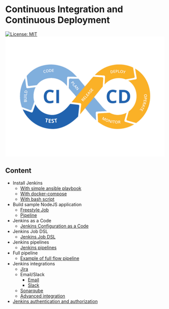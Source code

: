# Continuous Integration and Continuous Deployment
[![License: MIT](https://img.shields.io/badge/License-MIT-yellow.svg)](https://opensource.org/licenses/MIT)
![alt text](/images/ci-cd.jpg "")
## Content
* Install Jenkins
  * [With simple ansible playbook](jenkins-ansible/README.md)
  * [With docker-compose](jenkins-docker-compose/README.md)
  * [With bash script](/jenkins-bash-script)
* Build sample NodeJS application
  * [Freestyle Job](example-nodejs-app/Freestyle-Job/Readme.md)
  * [Pipeline](example-nodejs-app/Pipeline-Job/Readme.md)
* Jenkins as a Code
  * [Jenkins Configuration as a Code](jenkins-casc/README.md)
* Jenkins Job DSL
  * [Jenkins Job DSL](jenkins-jobdsl/README.md)
* Jenkins pipelines
  * [Jenkins pipelines](jenkins-pipeline/README.md)
* Full pipeline
  * [Example of full flow pipeline](jenkins-full-flow-pipeline/README.md)
* Jenkins integrations
  * [Jira](jenkins-integrations/jira/README.md)
  * Email/Slack
    * [Email](jenkins-integrations/email_slack/Email/README.md)
    * [Slack](jenkins-integrations/email_slack/Slack/README.md)
  * [Sonarqube](jenkins-integrations/sonarqube/README.md)
  * [Advanced integration](jenkins-advanced-integrations/README.md)
* [Jenkins authentication and authorization](jenkins-authentication-authorization/README.md)
